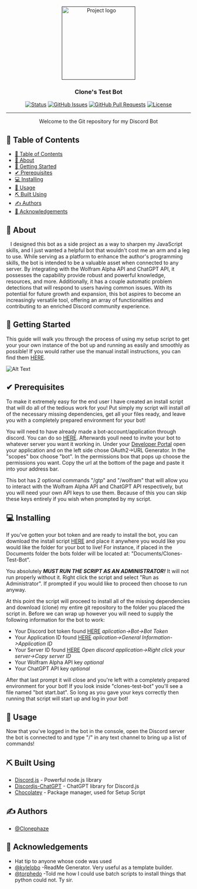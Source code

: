 <p align="center">
  <a href="" rel="noopener">
 <img width=200px height=200px src="https://i.imgur.com/q6xoMVH.png" alt="Project logo"></a>
</p>
<h3 align="center">Clone's Test Bot</h3>

<div align="center">

[![Status](https://img.shields.io/badge/status-active-success.svg)]()
[![GitHub Issues](https://img.shields.io/github/issues/Clonephaze/Clones-Test-Bot)](https://github.com/Clonephaze/Clones-Test-Bot/issues)
[![GitHub Pull Requests](https://img.shields.io/github/issues-pr/kylelobo/The-Documentation-Compendium.svg)](https://github.com/Clonephaze/Clones-Test-Bot/pulls)
[![License](https://img.shields.io/badge/license-MIT-blue.svg)](/LICENSE)

</div>

---

<p align="center"> Welcome to the Git repository for my Discord Bot
    <br> 
</p>


## 📝 Table of Contents

- [📝 Table of Contents](#-table-of-contents)
- [🧐 About ](#-about-)
- [🏁 Getting Started ](#-getting-started-)
- [✔ Prerequisites ](#-prerequisites-)
- [💻 Installing ](#-installing-)
- [🎈 Usage ](#-usage-)
- [⛏️ Built Using ](#️-built-using-)
- [✍️ Authors ](#️-authors-)
- [🎉 Acknowledgements ](#-acknowledgements-)

## 🧐 About <a name = "about"></a>

&nbsp;&nbsp;&nbsp;I designed this bot as a side project as a way to sharpen my JavaScript skills, and I just wanted a helpful bot that wouldn't cost me an arm and a leg to use. While serving as a platform to enhance the author's programming skills, the bot is intended to be a valuable asset when connected to any server. By integrating with the Wolfram Alpha API and ChatGPT API, it possesses the capability provide robust and powerful knowledge, resources, and more. Additionally, it has a couple automatic problem detections that will respond to users having common issues. With its potential for future growth and expansion, this bot aspires to become an increasingly versatile tool, offering an array of functionalities and contributing to an enriched Discord community experience.

## 🏁 Getting Started <a name = "getting_started"></a>

This guide will walk you through the process of using my setup script to get your your own instance of the bot up and running as easily and smoothly as possible! If you would rather use the manual install instructions, you can find them [HERE](./manualInstallInstructions.md). 

![Alt Text](https://i.imgur.com/vxPkm4Z.gif)
## ✔ Prerequisites <a name = "prerequisites"></a>

To make it extremely easy for the end user I have created an install script that will do all of the tedious work for you! Put simply my script will install *all* of the necessary missing dependencies, get all your files ready, and leave you with a completely prepared environment for your bot!  

You will need to have already made a bot-account/application through discord. You can do so [HERE](https://discord.com/developers/applications). Afterwards youll need to invite your bot to whatever server you want it working in. Under your [Developer&nbsp;Portal](https://discord.com/developers/applications) open your application and on the left side chose OAuth2->URL Generator. In the "scopes" box choose "bot". In the permissions box that pops up choose the permissions you want. Copy the url at the bottom of the page and paste it into your address bar. 

This bot has 2 optional commands "/gtp" and "/wolfram" that will allow you to interact with the Wolfram Alpha API and ChatGPT API respectively, but you will need your own API keys to use them. Because of this you can skip these keys entirely if you wish when prompted by my script. 

## 💻 Installing <a name = "installing"></a>

 If you've gotten your bot token and are ready to install the bot, you can download the install script [HERE](https://github.com/Clonephaze/Clones-Test-Bot/releases/latest) and place it anywhere you would like you would like the folder for your bot to live! For instance, if placed in the Documents folder the bots folder will be located at: "Documents/Clones-Test-Bot".

You absolutely ***MUST RUN THE SCRIPT AS AN ADMINISTRATOR!*** It will not run properly without it. Right click the script and select "Run as Administrator". If prompted if you would like to proceed then choose to run anyway.

At this point the script will proceed to install all of the missing dependencies and download (clone) my entire git repository to the folder you placed the script in. Before we can wrap up however you will need to supply the following information for the bot to work:

- Your Discord bot token found [HERE](https://discord.com/developers/applications) *aplication->Bot->Bot Token*
- Your Application ID found [HERE](https://discord.com/developers/applications) *aplication->General Information->Application ID*
- Your Server ID found [HERE](https://support.discord.com/hc/en-us/articles/206346498) *Open discord application->Right click your server->Copy server ID*
- Your Wolfram Alpha API key *optional* 
- Your ChatGPT API key *optional*

After that last prompt it will close and you're left with a completely prepared environment for your bot! If you look inside "clones-test-bot" you'll see a file named "bot start.bat". So long as you gave your keys correctly then running that script will start up and log in your bot!


## 🎈 Usage <a name="usage"></a>

Now that you've logged in the bot in the console, open the Discord server the bot is connected to and type "/" in any text channel to bring up a list of commands!


## ⛏️ Built Using <a name = "built_using"></a>

- [Discord.js](https://discord.js.org/) - Powerful node.js library
- [Discordjs-ChatGPT](https://github.com/Elitezen/discordjs-chatgpt/) - ChatGPT library for Discord.js
- [Chocolatey](https://chocolatey.org/) - Package manager, used for Setup Script

## ✍️ Authors <a name = "authors"></a>

- [@Clonephaze](https://github.com/Clonephaze)


## 🎉 Acknowledgements <a name = "acknowledgement"></a>

- Hat tip to anyone whose code was used
- [@kylelobo](https://github.com/kylelobo) -ReadMe Generator. Very useful as a template builder.
- [@torphedo](https://github.com/torphedo) -Told me how I could use batch scripts to install things that python could not. Ty sir.
